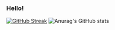 ### Hello!  

[![GitHub Streak](https://github-readme-streak-stats.herokuapp.com?user=NoGodHenry&theme=dark&hide_border=true&date_format=M%20j%5B%2C%20Y%5D)](https://git.io/streak-stats)
![Anurag's GitHub stats](https://github-readme-stats.vercel.app/api?username=NoGodHenry&show_icons=true&theme=radical)
